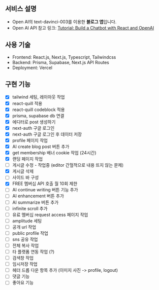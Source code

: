 ## 서비스 설명

- Open AI의 text-davinci-003를 이용한 **블로그 앱**입니다.
- Open AI API 참고 링크: [Tutorial: Build a Chatbot with React and OpenAI](https://blog.bitsrc.io/tutorial-build-a-chatbot-with-react-and-openai-2c183c50991e)

## 사용 기술

- Frontend: React.js, Next.js, Typescript, Tailwindcss
- Backend: Prisma, Supabase, Next.js API Routes
- Deployment: Vercel

## 구현 기능

- [x] tailwind 세팅, 레이아웃 작업
- [x] react-quill 적용
- [x] react-quill codeblock 적용
- [x] prisma, supabase db 연결
- [x] 에디터로 post 생성하기
- [x] next-auth 구글 로그인
- [x] next-auth 구글 로그인 후 데이터 저장
- [x] profile 페이지 작업
- [x] AI create blog post 버튼 추가
- [x] get membership 배너 cookie 작업 (24시간)
- [x] 랜딩 페이지 작업
- [ ] 게시글 수정 - 작업중 (editor 간헐적으로 내용 뜨지 않는 문제)
- [x] 게시글 삭제
- [ ] 사이드 바 구성
- [x] FREE 멤버십 API 호출 월 10회 제한
- [ ] AI continue writing 버튼 기능 추가
- [ ] AI enhancement 버튼 추가
- [ ] AI summarize 버튼 추가
- [ ] infinite scroll 추가
- [ ] 유료 멤버십 request access 페이지 작업
- [ ] amplitude 세팅
- [ ] 공개 url 작업
- [ ] public profile 작업
- [ ] sns 공유 작업
- [ ] 전체 복사 작업
- [ ] 타 플랫폼 연동 작업 (?)
- [ ] 검색창 작업
- [ ] 임시저장 작업
- [ ] 헤더 드롭 다운 항목 추가 (이미지 사진 -> profile, logout)
- [ ] 댓글 기능
- [ ] 좋아요 기능
